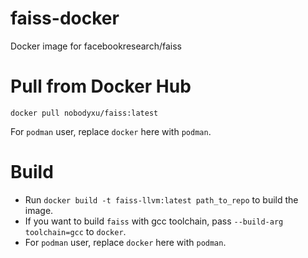 # faiss-docker

Docker image for facebookresearch/faiss

# Pull from Docker Hub

```
docker pull nobodyxu/faiss:latest
```

For `podman` user, replace `docker` here with `podman`.

# Build

 - Run `docker build -t faiss-llvm:latest path_to_repo` to build the image.
 - If you want to build `faiss` with gcc toolchain, pass `--build-arg toolchain=gcc` to `docker`.
 - For `podman` user, replace `docker` here with `podman`.
